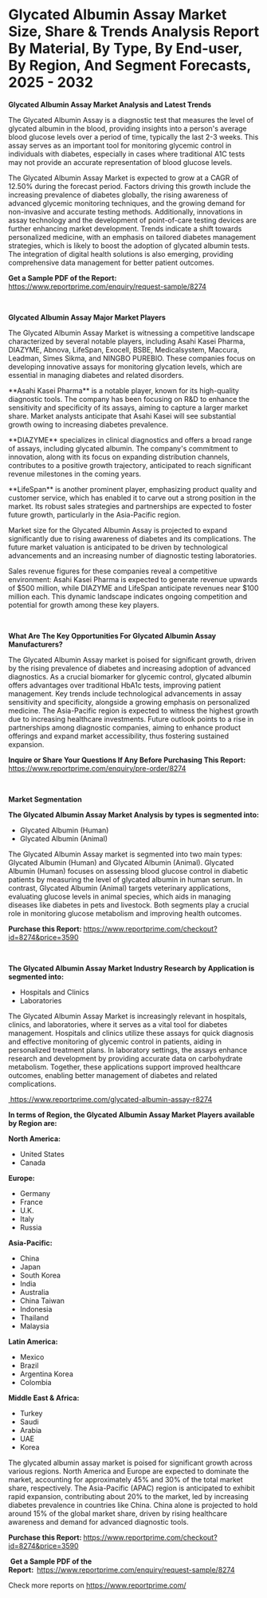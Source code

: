 <p><h1>Glycated Albumin Assay Market Size, Share & Trends Analysis Report By Material, By Type, By End-user, By Region, And Segment Forecasts, 2025 - 2032</h1></p><p><strong>Glycated Albumin Assay Market Analysis and Latest Trends</strong></p>
<p><p>The Glycated Albumin Assay is a diagnostic test that measures the level of glycated albumin in the blood, providing insights into a person's average blood glucose levels over a period of time, typically the last 2-3 weeks. This assay serves as an important tool for monitoring glycemic control in individuals with diabetes, especially in cases where traditional A1C tests may not provide an accurate representation of blood glucose levels.</p><p>The Glycated Albumin Assay Market is expected to grow at a CAGR of 12.50% during the forecast period. Factors driving this growth include the increasing prevalence of diabetes globally, the rising awareness of advanced glycemic monitoring techniques, and the growing demand for non-invasive and accurate testing methods. Additionally, innovations in assay technology and the development of point-of-care testing devices are further enhancing market development. Trends indicate a shift towards personalized medicine, with an emphasis on tailored diabetes management strategies, which is likely to boost the adoption of glycated albumin tests. The integration of digital health solutions is also emerging, providing comprehensive data management for better patient outcomes.</p></p>
<p><strong>Get a Sample PDF of the Report:&nbsp;</strong> <a href="https://www.reportprime.com/enquiry/request-sample/8274?utm_campaign=3507&utm_medium=2&utm_source=Github&utm_content=ia&utm_term=19032025&utm_id=glycated-albumin-assay">https://www.reportprime.com/enquiry/request-sample/8274</a></p>
<p>&nbsp;</p>
<p><strong>Glycated Albumin Assay Major Market Players</strong></p>
<p><p>The Glycated Albumin Assay Market is witnessing a competitive landscape characterized by several notable players, including Asahi Kasei Pharma, DIAZYME, Abnova, LifeSpan, Exocell, BSBE, Medicalsystem, Maccura, Leadman, Simes Sikma, and NINGBO PUREBIO. These companies focus on developing innovative assays for monitoring glycation levels, which are essential in managing diabetes and related disorders.</p><p>**Asahi Kasei Pharma** is a notable player, known for its high-quality diagnostic tools. The company has been focusing on R&D to enhance the sensitivity and specificity of its assays, aiming to capture a larger market share. Market analysts anticipate that Asahi Kasei will see substantial growth owing to increasing diabetes prevalence.</p><p>**DIAZYME** specializes in clinical diagnostics and offers a broad range of assays, including glycated albumin. The company's commitment to innovation, along with its focus on expanding distribution channels, contributes to a positive growth trajectory, anticipated to reach significant revenue milestones in the coming years.</p><p>**LifeSpan** is another prominent player, emphasizing product quality and customer service, which has enabled it to carve out a strong position in the market. Its robust sales strategies and partnerships are expected to foster future growth, particularly in the Asia-Pacific region.</p><p>Market size for the Glycated Albumin Assay is projected to expand significantly due to rising awareness of diabetes and its complications. The future market valuation is anticipated to be driven by technological advancements and an increasing number of diagnostic testing laboratories.</p><p>Sales revenue figures for these companies reveal a competitive environment: Asahi Kasei Pharma is expected to generate revenue upwards of $500 million, while DIAZYME and LifeSpan anticipate revenues near $100 million each. This dynamic landscape indicates ongoing competition and potential for growth among these key players.</p></p>
<p>&nbsp;</p>
<p><strong>What Are The Key Opportunities For Glycated Albumin Assay Manufacturers?</strong></p>
<p><p>The Glycated Albumin Assay market is poised for significant growth, driven by the rising prevalence of diabetes and increasing adoption of advanced diagnostics. As a crucial biomarker for glycemic control, glycated albumin offers advantages over traditional HbA1c tests, improving patient management. Key trends include technological advancements in assay sensitivity and specificity, alongside a growing emphasis on personalized medicine. The Asia-Pacific region is expected to witness the highest growth due to increasing healthcare investments. Future outlook points to a rise in partnerships among diagnostic companies, aiming to enhance product offerings and expand market accessibility, thus fostering sustained expansion.</p></p>
<p><strong>Inquire or Share Your Questions If Any Before Purchasing This Report:</strong> <a href="https://www.reportprime.com/enquiry/pre-order/8274?utm_campaign=3507&utm_medium=2&utm_source=Github&utm_content=ia&utm_term=19032025&utm_id=glycated-albumin-assay">https://www.reportprime.com/enquiry/pre-order/8274</a></p>
<p>&nbsp;</p>
<p><strong>Market Segmentation</strong></p>
<p><strong>The Glycated Albumin Assay Market Analysis by types is segmented into:</strong></p>
<p><ul><li>Glycated Albumin (Human)</li><li>Glycated Albumin (Animal)</li></ul></p>
<p><p>The Glycated Albumin Assay market is segmented into two main types: Glycated Albumin (Human) and Glycated Albumin (Animal). Glycated Albumin (Human) focuses on assessing blood glucose control in diabetic patients by measuring the level of glycated albumin in human serum. In contrast, Glycated Albumin (Animal) targets veterinary applications, evaluating glucose levels in animal species, which aids in managing diseases like diabetes in pets and livestock. Both segments play a crucial role in monitoring glucose metabolism and improving health outcomes.</p></p>
<p><strong>Purchase this Report:&nbsp;</strong><a href="https://www.reportprime.com/checkout?id=8274&price=3590&utm_campaign=3507&utm_medium=2&utm_source=Github&utm_content=ia&utm_term=19032025&utm_id=glycated-albumin-assay">https://www.reportprime.com/checkout?id=8274&price=3590</a></p>
<p>&nbsp;</p>
<p><strong>The Glycated Albumin Assay Market Industry Research by Application is segmented into:</strong></p>
<p><ul><li>Hospitals and Clinics</li><li>Laboratories</li></ul></p>
<p><p>The Glycated Albumin Assay Market is increasingly relevant in hospitals, clinics, and laboratories, where it serves as a vital tool for diabetes management. Hospitals and clinics utilize these assays for quick diagnosis and effective monitoring of glycemic control in patients, aiding in personalized treatment plans. In laboratory settings, the assays enhance research and development by providing accurate data on carbohydrate metabolism. Together, these applications support improved healthcare outcomes, enabling better management of diabetes and related complications.</p></p>
<p><a href="https://www.reportprime.com/glycated-albumin-assay-r8274?utm_campaign=3507&utm_medium=2&utm_source=Github&utm_content=ia&utm_term=19032025&utm_id=glycated-albumin-assay">&nbsp;https://www.reportprime.com/glycated-albumin-assay-r8274</a></p>
<p><strong>In terms of Region, the Glycated Albumin Assay Market Players available by Region are:</strong></p>
<p>
    <p> <strong> North America: </strong>
        <ul>
            <li>United States</li>
            <li>Canada</li>
        </ul>
        </p> 
    <p> <strong> Europe: </strong>
        <ul>
            <li>Germany</li>
            <li>France</li>
            <li>U.K.</li>
            <li>Italy</li>
            <li>Russia</li>
        </ul>
        </p> 
    <p> <strong> Asia-Pacific: </strong>
        <ul>
            <li>China</li>
            <li>Japan</li>
            <li>South Korea</li>
            <li>India</li>
            <li>Australia</li>
            <li>China Taiwan</li>
            <li>Indonesia</li>
            <li>Thailand</li>
            <li>Malaysia</li>
        </ul>
        </p> 
    <p> <strong> Latin America: </strong>
        <ul>
            <li>Mexico</li>
            <li>Brazil</li>
            <li>Argentina Korea</li>
            <li>Colombia</li>
        </ul>
        </p> 
    <p> <strong> Middle East & Africa: </strong>
        <ul>
            <li>Turkey</li>
            <li>Saudi</li>
            <li>Arabia</li>
            <li>UAE</li>
            <li>Korea</li>
        </ul>
    </p>
    </p>
<p><p>The glycated albumin assay market is poised for significant growth across various regions. North America and Europe are expected to dominate the market, accounting for approximately 45% and 30% of the total market share, respectively. The Asia-Pacific (APAC) region is anticipated to exhibit rapid expansion, contributing about 20% to the market, led by increasing diabetes prevalence in countries like China. China alone is projected to hold around 15% of the global market share, driven by rising healthcare awareness and demand for advanced diagnostic tools.</p></p>
<p><strong>Purchase this Report: </strong><a href="https://www.reportprime.com/checkout?id=8274&price=3590&utm_campaign=3507&utm_medium=2&utm_source=Github&utm_content=ia&utm_term=19032025&utm_id=glycated-albumin-assay">https://www.reportprime.com/checkout?id=8274&price=3590</a></p>
<p>&nbsp;<strong>Get a Sample PDF of the Report:&nbsp;&nbsp;</strong><a href="https://www.reportprime.com/enquiry/request-sample/8274?utm_campaign=3507&utm_medium=2&utm_source=Github&utm_content=ia&utm_term=19032025&utm_id=glycated-albumin-assay">https://www.reportprime.com/enquiry/request-sample/8274</a></p>
<p><strong></strong></p>
<p>Check more reports on <a href="https://www.reportprime.com/?utm_campaign=3507&utm_medium=2&utm_source=Github&utm_content=ia&utm_term=19032025&utm_id=glycated-albumin-assay">https://www.reportprime.com/</a></p>